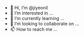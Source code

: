 - 👋 Hi, I’m @jiyeonil
- 👀 I’m interested in ...
- 🌱 I’m currently learning ...
- 💞️ I’m looking to collaborate on ...
- 📫 How to reach me ...

<!---
jiyeonil/jiyeonil is a ✨ special ✨ repository because its `README.md` (this file) appears on your GitHub profile.
You can click the Preview link to take a look at your changes.
--->
